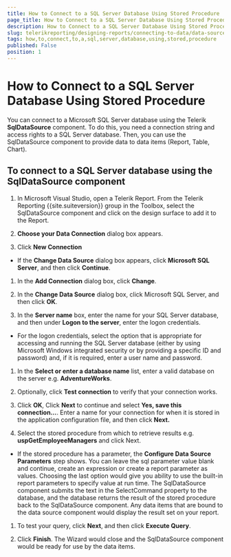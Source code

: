 ```yaml
---
title: How to Connect to a SQL Server Database Using Stored Procedure
page_title: How to Connect to a SQL Server Database Using Stored Procedure | for Telerik Reporting Documentation
description: How to Connect to a SQL Server Database Using Stored Procedure
slug: telerikreporting/designing-reports/connecting-to-data/data-source-components/sqldatasource-component/-how-to/how-to-connect-to-a-sql-server-database-using-stored-procedure
tags: how,to,connect,to,a,sql,server,database,using,stored,procedure
published: False
position: 1
---
```


# How to Connect to a SQL Server Database Using Stored Procedure



You can connect to a Microsoft SQL Server database using the Telerik       __SqlDataSource__ component. To do this, you need a connection string and access       rights to a SQL Server database. Then, you can use the SqlDataSource component       to provide data to data items (Report, Table, Chart).

## To connect to a SQL Server database using the SqlDataSource component

1. In Microsoft Visual Studio, open a Telerik Report. From the              Telerik Reporting {{site.suiteversion}} group in the Toolbox, select the              SqlDataSource component and click on the design surface to add it              to the Report.

1. __Choose your Data Connection__ dialog box appears.

1. Click __New Connection__ 

+ If the __Change Data Source__ dialog box appears, click 
            __Microsoft SQL Server__, and then click __Continue__.

1. In the __Add Connection__ dialog box,              click __Change__.

1. In the __Change Data Source__ dialog box, click Microsoft SQL Server,             and then click __OK__.

1. In the __Server name__ box, enter the name for your SQL Server database,             and then under __Logon to the server__, enter the logon credentials.

+ For the logon credentials, select the option that is appropriate for accessing and running the SQL Server database (either by using Microsoft Windows integrated security or by providing a specific ID and password) and, if it is required, enter a user name and password.

1. In the __Select or enter a database name__ list,             enter a valid database on the server e.g. __AdventureWorks__.

1. Optionally, click __Test connection__ to verify that your              connection works.

1. Click __OK__, Click __Next__            to continue and select __Yes, save this connection…__.              Enter a name for your connection for when it is stored in the application              configuration file, and then click __Next.__ 

1. Select the stored procedure from which to retrieve results             e.g. __uspGetEmployeeManagers__ and click Next.

+ If the stored procedure has a parameter, the __Configure Data Source Parameters__ step shows. You can leave the sql parameter value              blank and continue, create an expression or create a report parameter             as values. Choosing the last option would give you ability to use the             built-in report parameters to specify value at run time. The              SqlDataSource component submits the text in the SelectCommand property             to the database, and the database returns the result of the stored              procedure back to the SqlDataSource component. Any data items that are              bound to the data source component would display the result set on your              report.

1. To test your query, click __Next__, and then              click __Execute Query__.

1. Click __Finish__. The Wizard would close              and the SqlDataSource component would be ready for use by the data              items.


